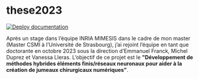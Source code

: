 # these2023

[![Deploy documentation](https://github.com/flecourtier/these2023/actions/workflows/ci.yml/badge.svg)](https://github.com/flecourtier/these2023/actions/workflows/ci.yml)

Après un stage dans l’équipe INRIA MIMESIS dans le cadre de mon master (Master CSMI à l’Université de Strasbourg), j’ai rejoint l’équipe en tant que doctorante en octobre 2023 sous la direction d’Emmanuel Franck, Michel Duprez et Vanessa Lleras. L’objectif de ce projet est le **"Développement de méthodes hybrides éléments finis/réseaux neuronaux pour aider à la création de jumeaux chirurgicaux numériques"**.
